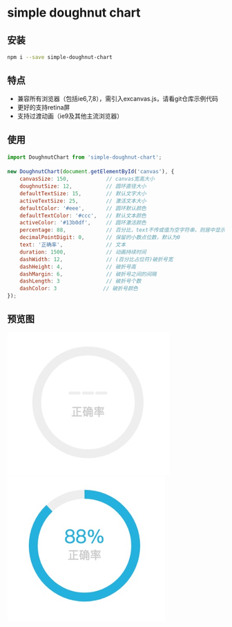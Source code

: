 
# simple doughnut chart

## 安装

``` bash
npm i --save simple-doughnut-chart
```


## 特点
* 兼容所有浏览器（包括ie6,7,8），需引入excanvas.js，请看git仓库示例代码
* 更好的支持retina屏
* 支持过渡动画（ie9及其他主流浏览器）


## 使用

``` js
import DoughnutChart from 'simple-doughnut-chart';

new DoughnutChart(document.getElementById('canvas'), {
    canvasSize: 150,            // canvas宽高大小
    doughnutSize: 12,           // 圆环直径大小
    defaultTextSize: 15,        // 默认文字大小
    activeTextSize: 25,         // 激活文本大小
    defaultColor: '#eee',       // 圆环默认颜色
    defaultTextColor: '#ccc',   // 默认文本颜色
    activeColor: '#13b0df',     // 圆环激活颜色
    percentage: 88,             // 百分比，text不传或值为空字符串，则居中显示
    decimalPointDigit: 0,       // 保留的小数点位数，默认为0
    text: '正确率',              // 文本
    duration: 1500,             // 动画持续时间
    dashWidth: 12,              // (百分比占位符)破折号宽
    dashHeight: 4,              // 破折号高
    dashMargin: 6,              // 破折号之间的间隔
    dashLength: 3               // 破折号个数
    dashColor: 3               // 破折号颜色
});
```


## 预览图
![](./img/review1.png)
![](./img/review2.png)
